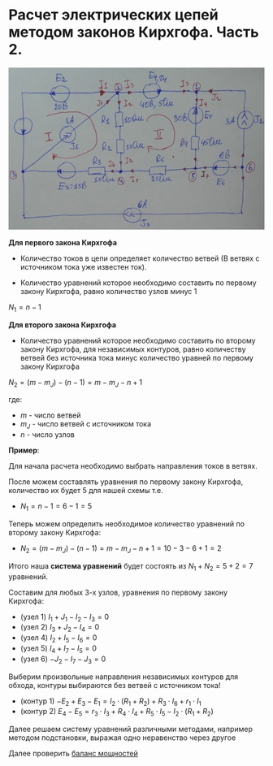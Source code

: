 # Расчет электрических цепей методом законов Кирхгофа. Часть 2.

![Расчет электрических цепей методом законов Кирхгофа. Часть 2.](../img/73.png "Расчет электрических цепей методом законов Кирхгофа. Часть 1.")


**Для первого закона Кирхгофа**

   - Количество токов в цепи определяет количество ветвей (В ветвях с источником тока уже известен ток).
    
   - Количество уравнений которое необходимо составить по первому закону Кирхгофа, равно количество узлов минус 1

$N_1=n-1$

**Для второго закона Кирхгофа**

   - Количество уравнений которое необходимо составить по второму закону Кирхгофа, для независимых контуров, равно количеству ветвей без источника тока минус количество уравней по первому закону Кирхгофа

$N_2 = (m - m_J) - (n - 1) = m - m_J - n + 1$

где:
  - $m$ - число ветвей
  - $m_J$ - число ветвей с источником тока
  - $n$ - число узлов

**Пример**:

Для начала расчета необходимо выбрать направления токов в ветвях. 

После можем составлять уравнения по первому закону Кирхгофа, количество их будет 5 для нашей схемы т.е.     
  - $N_1=n-1=6-1=5$

Теперь можем определить необходимое количество уравнений по второму закону Кирхгофа:
  - $N_2 = (m - m_J) - (n - 1) = m - m_J - n + 1 = 10 - 3 - 6 + 1 = 2$
    
Итого наша **система уравнений** будет состоять из $N_1 + N_2 = 5 + 2 = 7$ уравнений.

Составим для любых 3-х узлов, уравнения по первому закону Кирхгофа:
- (узел 1) $I_1+J_1-I_2-I_3=0$ 
- (узел 2) $I_3+J_2-I_4=0$
- (узел 4) $I_2+I_5-I_6=0$
- (узел 5) $I_4+I_7-I_5=0$
- (узел 6) $-J_2-I_7-J_3=0$

Выберим произвольные направления независимых контуров для обхода, контуры выбираются без ветвей с источником тока!
- (контур 1) $-E_2+E_3-E_1 = I_2\cdot (R_1+R_2) + R_3\cdot I_6 + r_1\cdot I_1$
- (контур 2) $E_4-E_5 = r_3\cdot I_3 + R_4\cdot I_4 + R_5\cdot I_5 - I_2\cdot (R_1+R_2)$

Далее решаем систему уравнений различными методами, например методом подстановки, выражая одно неравенство через другое

Далее проверить [баланс мощностей](/theories_of_electrical_circuits/lessons/56.html) 